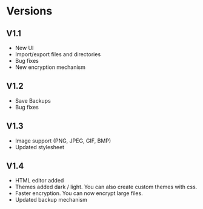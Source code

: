 # Versions
## V1.1
- New UI
- Import/export files and directories
- Bug fixes
- New encryption mechanism

## V1.2
- Save Backups
- Bug fixes

## V1.3
- Image support (PNG, JPEG, GIF, BMP)
- Updated stylesheet

## V1.4
- HTML editor added
- Themes added dark / light. You can also create custom themes with css.
- Faster encryption. You can now encrypt large files.
- Updated backup mechanism
